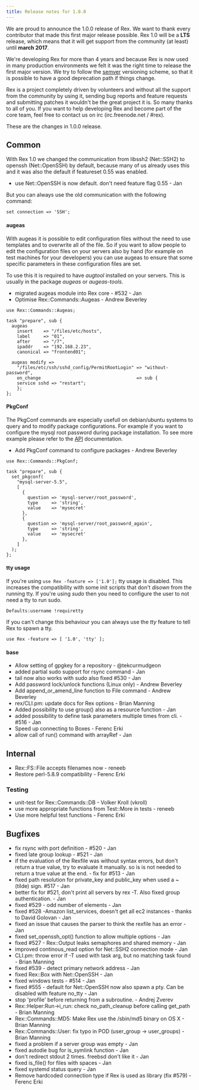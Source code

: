 ```yaml
---
title: Release notes for 1.0.0
---
```


We are proud to announce the 1.0.0 release of Rex. We want to thank every contributor that made this first major release possible. Rex 1.0 will be a **LTS** release, which means that it will get support from the community (at least) until **march 2017**.

We're developing Rex for more than 4 years and because Rex is now used in many production environments we felt it was the right time to release the first major version. We try to follow the [semver](http://www.semver.org/) versioning scheme, so that it is possible to have a good deprecation path if things change.

Rex is a project completely driven by volunteers and without all the support from the community by using it, sending bug reports and feature requests and submitting patches it wouldn't be the great project it is. So many thanks to all of you. If you want to help developing Rex and become part of the core team, feel free to contact us on irc (irc.freenode.net / \#rex).

These are the changes in 1.0.0 release.

## Common

With Rex 1.0 we changed the communication from libssh2 (Net::SSH2) to openssh (Net::OpenSSH) by default, because many of us already uses this and it was also the default if featureset 0.55 was enabled.

-   use Net::OpenSSH is now default. don't need feature flag 0.55 - Jan

But you can always use the old communication with the following command:

    set connection => 'SSH';

#### augeas

With augeas it is possible to edit configuration files without the need to use templates and to overwrite all of the file. So if you want to allow people to edit the configuration files on your servers also by hand (for example on test machines for your developers) you can use augeas to ensure that some specific parameters in these configuration files are set.

To use this it is required to have *augtool* installed on your servers. This is usually in the package *augeas* or *augeas-tools*.

-   migrated augeas module into Rex core - \#532 - Jan
-   Optimise Rex::Commands::Augeas - Andrew Beverley

<!-- -->

    use Rex::Commands::Augeas;

    task "prepare", sub {
      augeas
        insert    => "/files/etc/hosts",
        label     => "01",
        after     => "/7",
        ipaddr    => "192.168.2.23",
        canonical => "frontend01";

      augeas modify =>
        "/files/etc/ssh/sshd_config/PermitRootLogin" => "without-password",
        on_change                                    => sub {
        service sshd => "restart";
        };
    };

#### PkgConf

The PkgConf commands are especially usefull on debian/ubuntu systems to query and to modify package configurations. For example if you want to configure the mysql root password during package installation. To see more example please refer to the [API](/api/Rex/Commands/PkgConf.pm.html) documentation.

-   Add PkgConf command to configure packages - Andrew Beverley

<!-- -->

    use Rex::Commands::PkgConf;

    task "prepare", sub {
      set_pkgconf(
        "mysql-server-5.5",
        [
          {
            question => 'mysql-server/root_password',
            type     => 'string',
            value    => 'mysecret'
          },
          {
            question => 'mysql-server/root_password_again',
            type     => 'string',
            value    => 'mysecret'
          },
        ]
      );
    };

#### tty usage

If you're using `use Rex -feature => ['1.0'];` tty usage is disabled. This increases the compatibility with some init scripts that don't *disown* from the running tty. If you're using *sudo* then you need to configure the user to not need a tty to run sudo.

    Defaults:username !requiretty

If you can't change this behaviour you can always use the *tty* feature to tell Rex to spawn a tty.

    use Rex -feature => [ '1.0', 'tty' ];

#### base

-   Allow setting of gpgkey for a repository - @tekcurmudgeon
-   added partial sudo support for rsync command - Jan
-   tail now also works with sudo also fixed \#530 - Jan
-   Add password lock/unlock functions (Linux only) - Andrew Beverley
-   Add append\_or\_amend\_line function to File command - Andrew Beverley
-   rex/CLI.pm: update docs for Rex options - Brian Manning
-   Added possibility to use group() also as a resource function - Jan
-   added possibility to define task parameters multiple times from cli. - \#516 - Jan
-   Speed up connecting to Boxes - Ferenc Erki
-   allow call of run() command with arrayRef - Jan

## Internal

-   Rex::FS::File accepts filenames now - reneeb
-   Restore perl-5.8.9 compatibility - Ferenc Erki

### Testing

-   unit-test for Rex::Commands::DB - Volker Kroll (vkroll)
-   use more appropriate functions from Test::More in tests - reneeb
-   Use more helpful test functions - Ferenc Erki

## Bugfixes

-   fix rsync with port definition - \#520 - Jan
-   fixed late group lookup - \#521 - Jan
-   if the evaluation of the Rexfile was without syntax errors, but don't return a true value, try to evaluate it manually. so is is not needed to return a true value at the end. - fix for \#513 - Jan
-   fixed path resolution for private\_key and public\_key when used a ~ (tilde) sign. \#517 - Jan
-   better fix for \#521, don't print all servers by rex -T. Also fixed group authentication. - Jan
-   fixed \#529 - odd number of elements - Jan
-   fixed \#528 -Amazon list\_services, doesn't get all ec2 instances - thanks to David Golovan - Jan
-   fixed an issue that causes the parser to think the rexfile has an error - Jan
-   fixed set\_openssh\_opt() function to allow multiple options - Jan
-   fixed \#527 - Rex::Output leaks semaphores and shared memory - Jan
-   improved continous\_read option for Net::SSH2 connection mode - Jan
-   CLI.pm: throw error if -T used with task arg, but no matching task found - Brian Manning
-   fixed \#539 - detect primary network address - Jan
-   fixed Rex::Box with Net::OpenSSH - Jan
-   fixed windows tests - \#514 - Jan
-   fixed \#555 - default for Net::OpenSSH now also spawn a pty. Can be disabled with feature no\_tty - Jan
-   stop 'profile' before returning from a subroutine. - Andrej Zverev
-   Rex::Helper:Run-&gt;i\_run: check no\_path\_cleanup before calling get\_path - Brian Manning
-   Rex::Commands::MD5: Make Rex use the /sbin/md5 binary on OS X - Brian Manning
-   Rex::Commands::User: fix typo in POD (user\_group -&gt; user\_groups) - Brian Manning
-   fixed a problem if a server group was empty - Jan
-   fixed autodie bug for is\_symlink function - Jan
-   don't redirect stdout 2 times. freebsd don't like it - Jan
-   fixed is\_file() for files with spaces - Jan
-   fixed systemd status query - Jan
-   Remove hardcoded connection type if Rex is used as library (fix \#579) - Ferenc Erki

